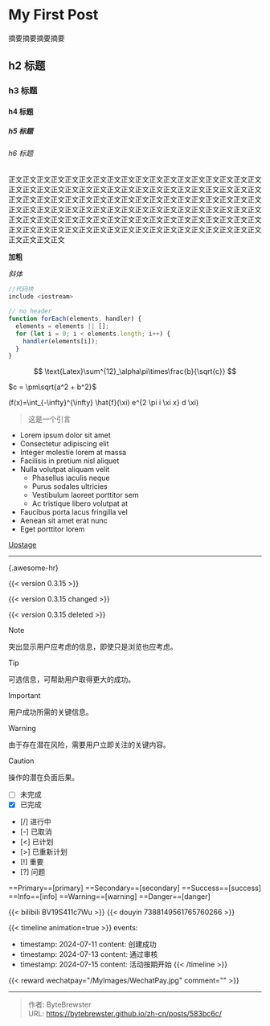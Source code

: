 # My First Post

摘要摘要摘要摘要
<!--more-->

## h2 标题
### h3 标题
#### h4 标题
##### h5 标题
###### h6 标题

正文正文正文正文正文正文正文正文正文正文正文正文正文正文正文正文正文正文正文正文正文正文正文正文正文正文正文正文正文正文正文正文正文正文正文正文正文正文正文正文正文正文正文正文正文正文正文正文正文正文正文正文正文正文正文正文正文正文正文正文正文正文正文正文正文正文正文正文正文正文正文正文正文正文正文正文正文正文正文正文正文正文正文正文正文正文正文正文正文正文正文正文正文正文正文正文正文正文正文正文正文正文正文正文正文正文正文正文正文正文正文正文

**加粗**

*斜体*

```c++
//代码块
include <iostream>
```

```js {.no-header}
// no header
function forEach(elements, handler) {
  elements = elements || [];
  for (let i = 0; i < elements.length; i++) {
    handler(elements[i]);
  }
}
```

$$
\text{Latex}\sum^{12}_\alpha\pi\times\frac{b}{\sqrt{c}}
$$

$c = \pm\sqrt{a^2 + b^2}$

\(f(x)=\int_{-\infty}^{\infty} \hat{f}(\xi) e^{2 \pi i \xi x} d \xi\)

> 这是一个引言

* Lorem ipsum dolor sit amet
* Consectetur adipiscing elit
* Integer molestie lorem at massa
* Facilisis in pretium nisl aliquet
* Nulla volutpat aliquam velit
  * Phasellus iaculis neque
  * Purus sodales ultricies
  * Vestibulum laoreet porttitor sem
  * Ac tristique libero volutpat at
* Faucibus porta lacus fringilla vel
* Aenean sit amet erat nunc
* Eget porttitor lorem

[Upstage](https://github.com/upstage/ "Visit Upstage!")

---
{.awesome-hr}

{{< version 0.3.15 >}}

{{< version 0.3.15 changed >}}

{{< version 0.3.15 deleted >}}

> [!NOTE]
> 突出显示用户应考虑的信息，即使只是浏览也应考虑。

> [!TIP]
> 可选信息，可帮助用户取得更大的成功。

> [!IMPORTANT]
> 用户成功所需的关键信息。

> [!WARNING]
> 由于存在潜在风险，需要用户立即关注的关键内容。

> [!CAUTION]
> 操作的潜在负面后果。

- [ ] 未完成
- [x] 已完成
- [/] 进行中
- [-] 已取消
- [<] 已计划
- [>] 已重新计划
- [!] 重要
- [?] 问题

==Primary==[primary]
==Secondary==[secondary]
==Success==[success]
==Info==[info]
==Warning==[warning]
==Danger==[danger]

{{< bilibili BV19S411c7Wu >}}
{{< douyin 7388149561765760266 >}}

{{< timeline animation=true >}}
events:
  - timestamp: 2024-07-11
    content: 创建成功
  - timestamp: 2024-07-13
    content: 通过审核
  - timestamp: 2024-07-15
    content: 活动按期开始
{{< /timeline >}}

{{< reward wechatpay="/MyImages/WechatPay.jpg" comment="" >}}

---

> 作者: ByteBrewster  
> URL: https://bytebrewster.github.io/zh-cn/posts/583bc6c/  

